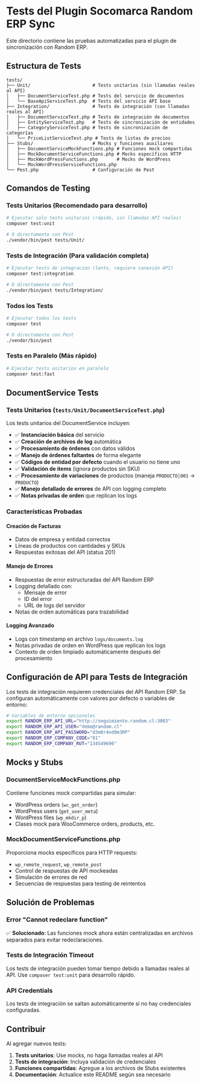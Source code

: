 # Tests del Plugin Socomarca Random ERP Sync

Este directorio contiene las pruebas automatizadas para el plugin de sincronización con Random ERP.

## Estructura de Tests

```
tests/
├── Unit/                       # Tests unitarios (sin llamadas reales al API)
│   ├── DocumentServiceTest.php # Tests del servicio de documentos
│   └── BaseApiServiceTest.php  # Tests del servicio API base
├── Integration/                # Tests de integración (con llamadas reales al API)
│   ├── DocumentServiceTest.php # Tests de integración de documentos
│   ├── EntityServiceTest.php   # Tests de sincronización de entidades
│   ├── CategoryServiceTest.php # Tests de sincronización de categorías
│   └── PriceListServiceTest.php # Tests de listas de precios
├── Stubs/                      # Mocks y funciones auxiliares
│   ├── DocumentServiceMockFunctions.php # Funciones mock compartidas
│   ├── MockDocumentServiceFunctions.php # Mocks específicos HTTP
│   ├── MockWordPressFunctions.php       # Mocks de WordPress
│   └── MockWordPressServiceFunctions.php
└── Pest.php                    # Configuración de Pest
```

## Comandos de Testing

### Tests Unitarios (Recomendado para desarrollo)
```bash
# Ejecutar solo tests unitarios (rápido, sin llamadas API reales)
composer test:unit

# O directamente con Pest
./vendor/bin/pest tests/Unit/
```

### Tests de Integración (Para validación completa)
```bash
# Ejecutar tests de integración (lento, requiere conexión API)
composer test:integration

# O directamente con Pest
./vendor/bin/pest tests/Integration/
```

### Todos los Tests
```bash
# Ejecutar todos los tests
composer test

# O directamente con Pest
./vendor/bin/pest
```

### Tests en Paralelo (Más rápido)
```bash
# Ejecutar tests unitarios en paralelo
composer test:fast
```

## DocumentService Tests

### Tests Unitarios (`tests/Unit/DocumentServiceTest.php`)

Los tests unitarios del DocumentService incluyen:

- ✅ **Instanciación básica** del servicio
- ✅ **Creación de archivos de log** automática
- ✅ **Procesamiento de órdenes** con datos válidos
- ✅ **Manejo de órdenes faltantes** de forma elegante
- ✅ **Códigos de entidad por defecto** cuando el usuario no tiene uno
- ✅ **Validación de items** (ignora productos sin SKU)
- ✅ **Procesamiento de variaciones** de productos (maneja `PRODUCTO|001` → `PRODUCTO`)
- ✅ **Manejo detallado de errores** de API con logging completo
- ✅ **Notas privadas de orden** que replican los logs

### Características Probadas

#### Creación de Facturas
- Datos de empresa y entidad correctos
- Líneas de productos con cantidades y SKUs
- Respuestas exitosas del API (status 201)

#### Manejo de Errores
- Respuestas de error estructuradas del API Random ERP
- Logging detallado con:
  - Mensaje de error
  - ID del error
  - URL de logs del servidor
- Notas de orden automáticas para trazabilidad

#### Logging Avanzado
- Logs con timestamp en archivo `logs/documents.log`
- Notas privadas de orden en WordPress que replican los logs
- Contexto de orden limpiado automáticamente después del procesamiento

## Configuración de API para Tests de Integración

Los tests de integración requieren credenciales del API Random ERP. Se configuran automáticamente con valores por defecto o variables de entorno:

```bash
# Variables de entorno opcionales
export RANDOM_ERP_API_URL="http://seguimiento.random.cl:3003"
export RANDOM_ERP_API_USER="demo@random.cl"  
export RANDOM_ERP_API_PASSWORD="d3m0r4nd0m3RP"
export RANDOM_ERP_COMPANY_CODE="01"
export RANDOM_ERP_COMPANY_RUT="134549696"
```

## Mocks y Stubs

### DocumentServiceMockFunctions.php
Contiene funciones mock compartidas para simular:
- WordPress orders (`wc_get_order`)
- WordPress users (`get_user_meta`)
- WordPress files (`wp_mkdir_p`)
- Clases mock para WooCommerce orders, products, etc.

### MockDocumentServiceFunctions.php
Proporciona mocks específicos para HTTP requests:
- `wp_remote_request`, `wp_remote_post`
- Control de respuestas de API mockeadas
- Simulación de errores de red
- Secuencias de respuestas para testing de reintentos

## Solución de Problemas

### Error "Cannot redeclare function"
✅ **Solucionado**: Las funciones mock ahora están centralizadas en archivos separados para evitar redeclaraciones.

### Tests de Integración Timeout
Los tests de integración pueden tomar tiempo debido a llamadas reales al API. Use `composer test:unit` para desarrollo rápido.

### API Credentials
Los tests de integración se saltan automáticamente si no hay credenciales configuradas.

## Contribuir

Al agregar nuevos tests:

1. **Tests unitarios**: Use mocks, no haga llamadas reales al API
2. **Tests de integración**: Incluya validación de credenciales
3. **Funciones compartidas**: Agregue a los archivos de Stubs existentes
4. **Documentación**: Actualice este README según sea necesario